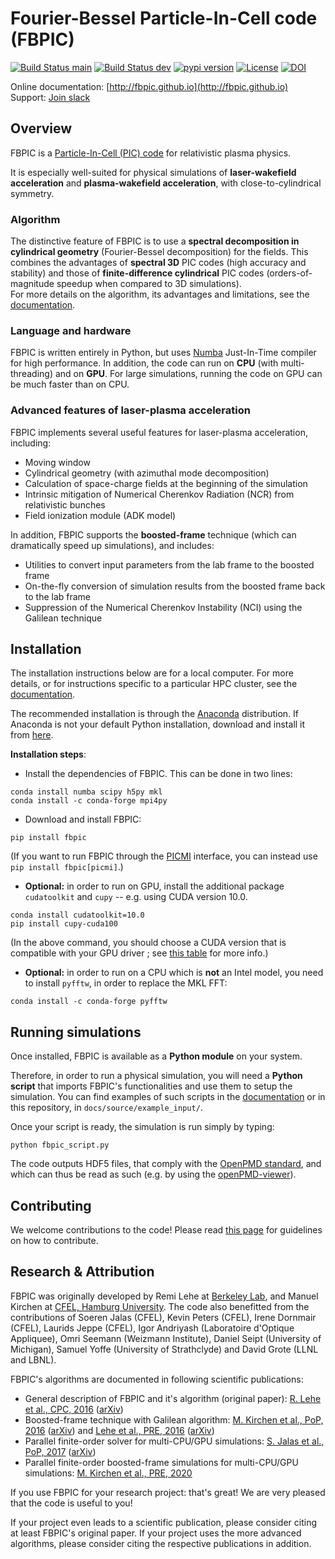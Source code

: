 # Fourier-Bessel Particle-In-Cell code (FBPIC)

[![Build Status main](https://img.shields.io/travis/fbpic/fbpic/main.svg?label=main)](https://travis-ci.com/fbpic/fbpic/branches)
[![Build Status dev](https://img.shields.io/travis/fbpic/fbpic/dev.svg?label=dev)](https://travis-ci.com/fbpic/fbpic/branches)
[![pypi version](https://img.shields.io/pypi/v/fbpic.svg)](https://pypi.python.org/pypi/fbpic)
[![License](https://img.shields.io/pypi/l/fbpic.svg)](LICENSE.txt)
[![DOI](https://zenodo.org/badge/69215997.svg)](https://zenodo.org/badge/latestdoi/69215997)

Online documentation: [http://fbpic.github.io](http://fbpic.github.io)<br/>
Support: [Join slack](https://join.slack.com/t/fbpic/shared_invite/zt-1kxqk65ph-YJ417NexkjkNhX7ya94CQA)

## Overview

FBPIC is a
[Particle-In-Cell (PIC) code](https://en.wikipedia.org/wiki/Particle-in-cell)
for relativistic plasma physics.  

It is especially well-suited for physical simulations of
**laser-wakefield acceleration** and **plasma-wakefield acceleration**, with close-to-cylindrical symmetry.

### Algorithm

The distinctive feature of FBPIC is to use
a **spectral decomposition in
cylindrical geometry** (Fourier-Bessel
decomposition) for the fields. This combines the advantages of **spectral 3D** PIC codes (high accuracy and stability) and
those of **finite-difference cylindrical** PIC codes
(orders-of-magnitude speedup when compared to 3D simulations).  
For more details on the algorithm, its advantages and limitations, see
the [documentation](http://fbpic.github.io).

### Language and hardware

FBPIC is written entirely in Python, but uses
[Numba](http://numba.pydata.org/) Just-In-Time compiler for high
performance. In addition, the code can run on **CPU** (with multi-threading)
and on **GPU**. For large simulations, running the
code on GPU can be much faster than on CPU.

### Advanced features of laser-plasma acceleration

FBPIC implements several useful features for laser-plasma acceleration, including:
- Moving window
- Cylindrical geometry (with azimuthal mode decomposition)
- Calculation of space-charge fields at the beginning of the simulation
- Intrinsic mitigation of Numerical Cherenkov Radiation (NCR) from relativistic bunches
- Field ionization module (ADK model)

In addition, FBPIC supports the **boosted-frame** technique (which can
dramatically speed up simulations), and includes:
- Utilities to convert input parameters from the lab frame to the boosted frame
- On-the-fly conversion of simulation results from the boosted frame back to the lab frame
- Suppression of the Numerical Cherenkov Instability (NCI) using the Galilean technique

## Installation

The installation instructions below are for a local computer. For more
details, or for instructions specific to a particular HPC cluster, see
the [documentation](http://fbpic.github.io).

The recommended installation is through the
[Anaconda](https://www.continuum.io/why-anaconda) distribution.
If Anaconda is not your default Python installation, download and install
it from [here](https://www.continuum.io/downloads).

**Installation steps**:

- Install the dependencies of FBPIC. This can be done in two lines:
```
conda install numba scipy h5py mkl
conda install -c conda-forge mpi4py
```
- Download and install FBPIC:
```
pip install fbpic
```
(If you want to run FBPIC through the [PICMI](https://picmi-standard.github.io/)
interface, you can instead use `pip install fbpic[picmi]`.)

- **Optional:** in order to run on GPU, install the additional package
`cudatoolkit` and `cupy` -- e.g. using CUDA version 10.0.
```
conda install cudatoolkit=10.0
pip install cupy-cuda100
```
(In the above command, you should choose a CUDA version that is compatible with your GPU driver ; see [this table](https://docs.nvidia.com/cuda/cuda-toolkit-release-notes/index.html#major-components__table-cuda-toolkit-driver-versions) for more info.)

- **Optional:** in order to run on a CPU which is **not** an Intel model, you
need to install `pyfftw`, in order to replace the MKL FFT:
```
conda install -c conda-forge pyfftw
```

## Running simulations

Once installed, FBPIC is available as a **Python module** on your
system.

Therefore, in order to run a physical simulation, you will need a **Python
script** that imports FBPIC's functionalities and use them to setup the
simulation. You can find examples of such scripts in the
[documentation](http://fbpic.github.io) or in this repository, in `docs/source/example_input/`.

Once your script is ready, the simulation is run simply by typing:
```
python fbpic_script.py
```
The code outputs HDF5 files, that comply with the
[OpenPMD standard](http://www.openpmd.org/#/start),
 and which can thus be read as such (e.g. by using the
 [openPMD-viewer](https://github.com/openPMD/openPMD-viewer)).

## Contributing

We welcome contributions to the code! Please read [this page](https://github.com/fbpic/fbpic/blob/main/CONTRIBUTING.md) for guidelines on how to contribute.

## Research & Attribution

FBPIC was originally developed by Remi Lehe at [Berkeley Lab](http://www.lbl.gov/),
and Manuel Kirchen at
[CFEL, Hamburg University](http://lux.cfel.de/). The code also
benefitted from the contributions of Soeren Jalas (CFEL), Kevin Peters (CFEL),
Irene Dornmair (CFEL), Laurids Jeppe (CFEL), Igor Andriyash (Laboratoire d'Optique Appliquee),
Omri Seemann (Weizmann Institute), Daniel Seipt (University of Michigan),
Samuel Yoffe (University of Strathclyde) and David Grote (LLNL and LBNL).

FBPIC's algorithms are documented in following scientific publications:

* General description of FBPIC and it's algorithm (original paper): [R. Lehe et al., CPC, 2016](http://www.sciencedirect.com/science/article/pii/S0010465516300224) ([arXiv](https://arxiv.org/abs/1507.04790))
* Boosted-frame technique with Galilean algorithm: [M. Kirchen et al., PoP, 2016](https://aip.scitation.org/doi/10.1063/1.4964770) ([arXiv](https://arxiv.org/abs/1608.00215)) and [Lehe et al., PRE, 2016](https://journals.aps.org/pre/abstract/10.1103/PhysRevE.94.053305) ([arXiv](https://arxiv.org/abs/1608.00227))
* Parallel finite-order solver for multi-CPU/GPU simulations: [S. Jalas et al., PoP, 2017](https://aip.scitation.org/doi/abs/10.1063/1.4978569) ([arXiv](https://arxiv.org/abs/1611.05712))
* Parallel finite-order boosted-frame simulations for multi-CPU/GPU simulations: [M. Kirchen et al., PRE, 2020](https://journals.aps.org/pre/abstract/10.1103/PhysRevE.102.013202)

If you use FBPIC for your research project: that's great! We are
very pleased that the code is useful to you!

If your project even leads to a scientific publication, please consider citing at least FBPIC's original paper. If your project uses the more advanced algorithms, please consider citing the respective publications in addition.
